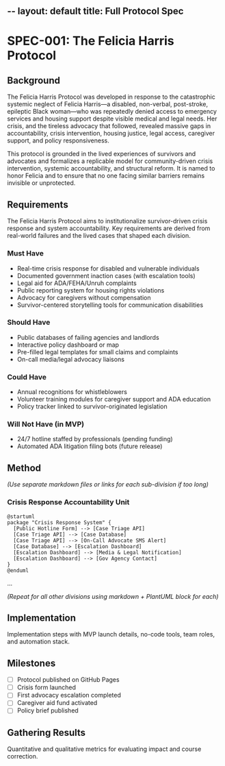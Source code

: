 --
layout: default
title: Full Protocol Spec
---

# SPEC-001: The Felicia Harris Protocol

## Background

The Felicia Harris Protocol was developed in response to the catastrophic systemic neglect of Felicia Harris—a disabled, non-verbal, post-stroke, epileptic Black woman—who was repeatedly denied access to emergency services and housing support despite visible medical and legal needs. Her crisis, and the tireless advocacy that followed, revealed massive gaps in accountability, crisis intervention, housing justice, legal access, caregiver support, and policy responsiveness.

This protocol is grounded in the lived experiences of survivors and advocates and formalizes a replicable model for community-driven crisis intervention, systemic accountability, and structural reform. It is named to honor Felicia and to ensure that no one facing similar barriers remains invisible or unprotected.

## Requirements

The Felicia Harris Protocol aims to institutionalize survivor-driven crisis response and system accountability. Key requirements are derived from real-world failures and the lived cases that shaped each division.

### Must Have
- Real-time crisis response for disabled and vulnerable individuals
- Documented government inaction cases (with escalation tools)
- Legal aid for ADA/FEHA/Unruh complaints
- Public reporting system for housing rights violations
- Advocacy for caregivers without compensation
- Survivor-centered storytelling tools for communication disabilities

### Should Have
- Public databases of failing agencies and landlords
- Interactive policy dashboard or map
- Pre-filled legal templates for small claims and complaints
- On-call media/legal advocacy liaisons

### Could Have
- Annual recognitions for whistleblowers
- Volunteer training modules for caregiver support and ADA education
- Policy tracker linked to survivor-originated legislation

### Will Not Have (in MVP)
- 24/7 hotline staffed by professionals (pending funding)
- Automated ADA litigation filing bots (future release)

## Method

*(Use separate markdown files or links for each sub-division if too long)*

### Crisis Response Accountability Unit
```plantuml
@startuml
package "Crisis Response System" {
  [Public Hotline Form] --> [Case Triage API]
  [Case Triage API] --> [Case Database]
  [Case Triage API] --> [On-Call Advocate SMS Alert]
  [Case Database] --> [Escalation Dashboard]
  [Escalation Dashboard] --> [Media & Legal Notification]
  [Escalation Dashboard] --> [Gov Agency Contact]
}
@enduml
```

...

*(Repeat for all other divisions using markdown + PlantUML block for each)*

## Implementation

Implementation steps with MVP launch details, no-code tools, team roles, and automation stack.

## Milestones

- [ ] Protocol published on GitHub Pages
- [ ] Crisis form launched
- [ ] First advocacy escalation completed
- [ ] Caregiver aid fund activated
- [ ] Policy brief published

## Gathering Results

Quantitative and qualitative metrics for evaluating impact and course correction.
